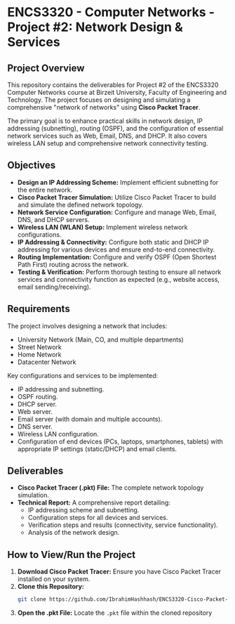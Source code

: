 # ENCS3320 - Computer Networks - Project #2: Network Design & Services

## Project Overview

This repository contains the deliverables for Project #2 of the ENCS3320 Computer Networks course at Birzeit University, Faculty of Engineering and Technology. The project focuses on designing and simulating a comprehensive "network of networks" using **Cisco Packet Tracer**.

The primary goal is to enhance practical skills in network design, IP addressing (subnetting), routing (OSPF), and the configuration of essential network services such as Web, Email, DNS, and DHCP. It also covers wireless LAN setup and comprehensive network connectivity testing.

## Objectives

* **Design an IP Addressing Scheme:** Implement efficient subnetting for the entire network.
* **Cisco Packet Tracer Simulation:** Utilize Cisco Packet Tracer to build and simulate the defined network topology.
* **Network Service Configuration:** Configure and manage Web, Email, DNS, and DHCP servers.
* **Wireless LAN (WLAN) Setup:** Implement wireless network configurations.
* **IP Addressing & Connectivity:** Configure both static and DHCP IP addressing for various devices and ensure end-to-end connectivity.
* **Routing Implementation:** Configure and verify OSPF (Open Shortest Path First) routing across the network.
* **Testing & Verification:** Perform thorough testing to ensure all network services and connectivity function as expected (e.g., website access, email sending/receiving).

## Requirements

The project involves designing a network that includes:
* University Network (Main, CO, and multiple departments)
* Street Network
* Home Network
* Datacenter Network

Key configurations and services to be implemented:
* IP addressing and subnetting.
* OSPF routing.
* DHCP server.
* Web server.
* Email server (with domain and multiple accounts).
* DNS server.
* Wireless LAN configuration.
* Configuration of end devices (PCs, laptops, smartphones, tablets) with appropriate IP settings (static/DHCP) and email clients.

## Deliverables

* **Cisco Packet Tracer (.pkt) File:** The complete network topology simulation.
* **Technical Report:** A comprehensive report detailing:
    * IP addressing scheme and subnetting.
    * Configuration steps for all devices and services.
    * Verification steps and results (connectivity, service functionality).
    * Analysis of the network design.

## How to View/Run the Project

1.  **Download Cisco Packet Tracer:** Ensure you have Cisco Packet Tracer installed on your system.
2.  **Clone this Repository:**
    ```bash
    git clone https://github.com/IbrahimHashhash/ENCS3320-Cisco-Packet-Tracer
    ```
3.  **Open the .pkt File:** Locate the `.pkt` file within the cloned repository 

